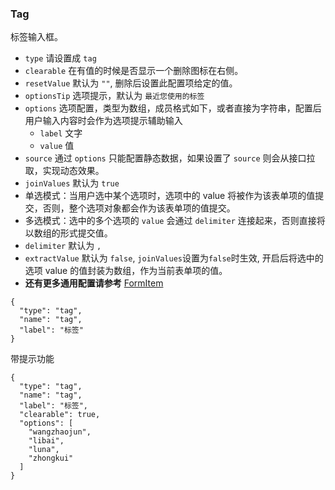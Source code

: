 ### Tag

标签输入框。

-   `type` 请设置成 `tag`
-   `clearable` 在有值的时候是否显示一个删除图标在右侧。
-   `resetValue` 默认为 `""`, 删除后设置此配置项给定的值。
-   `optionsTip` 选项提示，默认为 `最近您使用的标签`
-   `options` 选项配置，类型为数组，成员格式如下，或者直接为字符串，配置后用户输入内容时会作为选项提示辅助输入
    -   `label` 文字
    -   `value` 值
-   `source` 通过 `options` 只能配置静态数据，如果设置了 `source` 则会从接口拉取，实现动态效果。
-   `joinValues` 默认为 `true`
-   单选模式：当用户选中某个选项时，选项中的 value 将被作为该表单项的值提交，否则，整个选项对象都会作为该表单项的值提交。
-   多选模式：选中的多个选项的 `value` 会通过 `delimiter` 连接起来，否则直接将以数组的形式提交值。
-   `delimiter` 默认为 `,`
-   `extractValue` 默认为 `false`, `joinValues`设置为`false`时生效, 开启后将选中的选项 value 的值封装为数组，作为当前表单项的值。
-   **还有更多通用配置请参考** [FormItem](./FormItem.md)

```schema:height="200" scope="form-item"
{
  "type": "tag",
  "name": "tag",
  "label": "标签"
}
```

带提示功能

```schema:height="240" scope="form-item"
{
  "type": "tag",
  "name": "tag",
  "label": "标签",
  "clearable": true,
  "options": [
    "wangzhaojun",
    "libai",
    "luna",
    "zhongkui"
  ]
}
```
